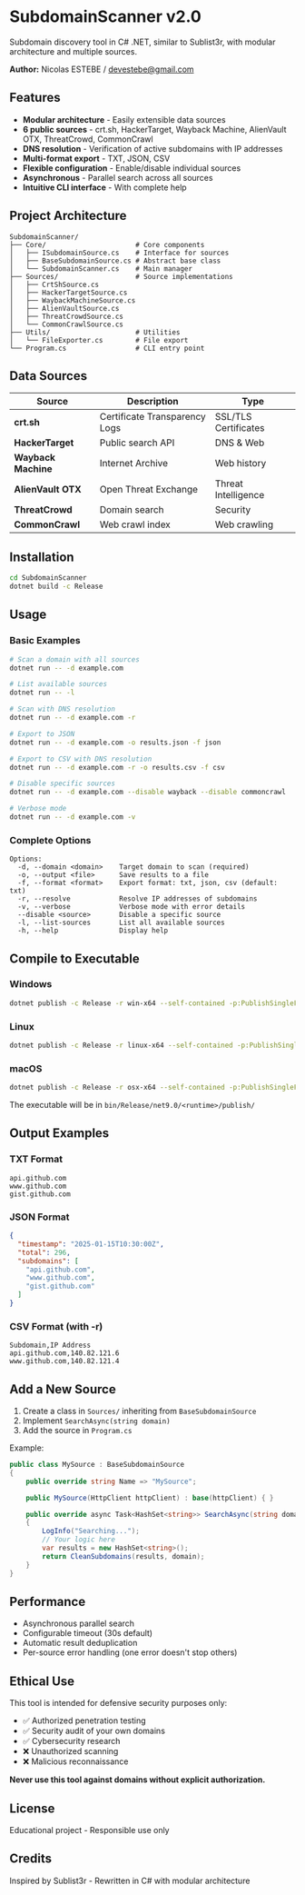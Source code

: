 # SubdomainScanner v2.0

Subdomain discovery tool in C# .NET, similar to Sublist3r, with modular architecture and multiple sources.

**Author:** Nicolas ESTEBE / devestebe@gmail.com

## Features

- **Modular architecture** - Easily extensible data sources
- **6 public sources** - crt.sh, HackerTarget, Wayback Machine, AlienVault OTX, ThreatCrowd, CommonCrawl
- **DNS resolution** - Verification of active subdomains with IP addresses
- **Multi-format export** - TXT, JSON, CSV
- **Flexible configuration** - Enable/disable individual sources
- **Asynchronous** - Parallel search across all sources
- **Intuitive CLI interface** - With complete help

## Project Architecture

```
SubdomainScanner/
├── Core/                      # Core components
│   ├── ISubdomainSource.cs    # Interface for sources
│   ├── BaseSubdomainSource.cs # Abstract base class
│   └── SubdomainScanner.cs    # Main manager
├── Sources/                   # Source implementations
│   ├── CrtShSource.cs
│   ├── HackerTargetSource.cs
│   ├── WaybackMachineSource.cs
│   ├── AlienVaultSource.cs
│   ├── ThreatCrowdSource.cs
│   └── CommonCrawlSource.cs
├── Utils/                     # Utilities
│   └── FileExporter.cs        # File export
└── Program.cs                 # CLI entry point
```

## Data Sources

| Source | Description | Type |
|--------|-------------|------|
| **crt.sh** | Certificate Transparency Logs | SSL/TLS Certificates |
| **HackerTarget** | Public search API | DNS & Web |
| **Wayback Machine** | Internet Archive | Web history |
| **AlienVault OTX** | Open Threat Exchange | Threat Intelligence |
| **ThreatCrowd** | Domain search | Security |
| **CommonCrawl** | Web crawl index | Web crawling |

## Installation

```bash
cd SubdomainScanner
dotnet build -c Release
```

## Usage

### Basic Examples

```bash
# Scan a domain with all sources
dotnet run -- -d example.com

# List available sources
dotnet run -- -l

# Scan with DNS resolution
dotnet run -- -d example.com -r

# Export to JSON
dotnet run -- -d example.com -o results.json -f json

# Export to CSV with DNS resolution
dotnet run -- -d example.com -r -o results.csv -f csv

# Disable specific sources
dotnet run -- -d example.com --disable wayback --disable commoncrawl

# Verbose mode
dotnet run -- -d example.com -v
```

### Complete Options

```
Options:
  -d, --domain <domain>    Target domain to scan (required)
  -o, --output <file>      Save results to a file
  -f, --format <format>    Export format: txt, json, csv (default: txt)
  -r, --resolve            Resolve IP addresses of subdomains
  -v, --verbose            Verbose mode with error details
  --disable <source>       Disable a specific source
  -l, --list-sources       List all available sources
  -h, --help               Display help
```

## Compile to Executable

### Windows
```bash
dotnet publish -c Release -r win-x64 --self-contained -p:PublishSingleFile=true
```

### Linux
```bash
dotnet publish -c Release -r linux-x64 --self-contained -p:PublishSingleFile=true
```

### macOS
```bash
dotnet publish -c Release -r osx-x64 --self-contained -p:PublishSingleFile=true
```

The executable will be in `bin/Release/net9.0/<runtime>/publish/`

## Output Examples

### TXT Format
```
api.github.com
www.github.com
gist.github.com
```

### JSON Format
```json
{
  "timestamp": "2025-01-15T10:30:00Z",
  "total": 296,
  "subdomains": [
    "api.github.com",
    "www.github.com",
    "gist.github.com"
  ]
}
```

### CSV Format (with -r)
```csv
Subdomain,IP Address
api.github.com,140.82.121.6
www.github.com,140.82.121.4
```

## Add a New Source

1. Create a class in `Sources/` inheriting from `BaseSubdomainSource`
2. Implement `SearchAsync(string domain)`
3. Add the source in `Program.cs`

Example:
```csharp
public class MySource : BaseSubdomainSource
{
    public override string Name => "MySource";

    public MySource(HttpClient httpClient) : base(httpClient) { }

    public override async Task<HashSet<string>> SearchAsync(string domain)
    {
        LogInfo("Searching...");
        // Your logic here
        var results = new HashSet<string>();
        return CleanSubdomains(results, domain);
    }
}
```

## Performance

- Asynchronous parallel search
- Configurable timeout (30s default)
- Automatic result deduplication
- Per-source error handling (one error doesn't stop others)

## Ethical Use

This tool is intended for defensive security purposes only:
- ✅ Authorized penetration testing
- ✅ Security audit of your own domains
- ✅ Cybersecurity research
- ❌ Unauthorized scanning
- ❌ Malicious reconnaissance

**Never use this tool against domains without explicit authorization.**

## License

Educational project - Responsible use only

## Credits

Inspired by Sublist3r - Rewritten in C# with modular architecture
